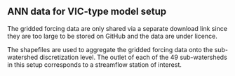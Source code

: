 ## ANN data for VIC-type model setup

The gridded forcing data are only shared via a separate download link
since they are too large to be stored on GitHub and the data are under
licence.

The shapefiles are used to aggregate the gridded forcing data onto the
sub-watershed discretization level. The outlet of each of the 49
sub-watersheds in this setup corresponds to a streamflow station of
interest.
